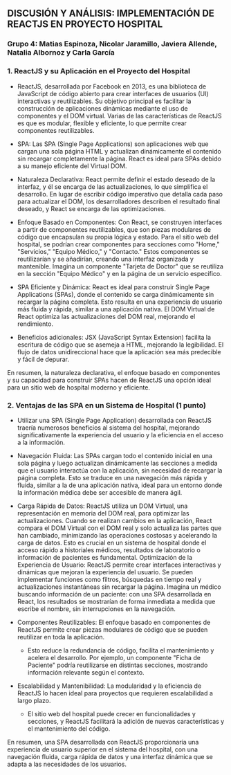## DISCUSIÓN Y ANÁLISIS: IMPLEMENTACIÓN DE REACTJS EN PROYECTO HOSPITAL
### Grupo 4: Matias Espinoza, Nicolar Jaramillo, Javiera Allende, Natalia Albornoz y Carla García
 
### 1. ReactJS y su Aplicación en el Proyecto del Hospital

- ReactJS, desarrollada por Facebook en 2013, es una biblioteca de JavaScript de código abierto para crear interfaces de usuarios (UI) interactivas y reutilizables. Su objetivo principal es facilitar la construcción de aplicaciones dinámicas mediante el uso de componentes y el DOM virtual. Varias de las características de ReactJS es que es modular, flexible y eficiente, lo que permite crear componentes reutilizables.

- SPA: Las SPA (Single Page Applications) son aplicaciones web que cargan una sola página HTML y actualizan dinámicamente el contenido sin recargar completamente la página. React es ideal para SPAs debido a su manejo eficiente del Virtual DOM.

- Naturaleza Declarativa: React permite definir el estado deseado de la interfaz, y él se encarga de las actualizaciones, lo que simplifica el desarrollo. En lugar de escribir código imperativo que detalla cada paso para actualizar el DOM, los desarrolladores describen el resultado final deseado, y React se encarga de las optimizaciones.

- Enfoque Basado en Componentes: Con React, se construyen interfaces a partir de componentes reutilizables, que son piezas modulares de código que encapsulan su propia lógica y estado. Para el sitio web del hospital, se podrían crear componentes para secciones como "Home," "Servicios," "Equipo Médico," y "Contacto." Estos componentes se reutilizarían y se añadirían, creando una interfaz organizada y mantenible. Imagina un componente "Tarjeta de Doctor" que se reutiliza en la sección "Equipo Médico" y en la página de un servicio específico.

- SPA Eficiente y Dinámica: React es ideal para construir Single Page Applications (SPAs), donde el contenido se carga dinámicamente sin recargar la página completa.
Esto resulta en una experiencia de usuario más fluida y rápida, similar a una aplicación nativa. El DOM Virtual de React optimiza las actualizaciones del DOM real, mejorando el rendimiento.

- Beneficios adicionales: JSX (JavaScript Syntax Extension) facilita la escritura de código que se asemeja a HTML, mejorando la legibilidad. El flujo de datos unidireccional hace que la aplicación sea más predecible y fácil de depurar.

En resumen, la naturaleza declarativa, el enfoque basado en componentes y su capacidad para construir SPAs hacen de ReactJS una opción ideal para un sitio web de hospital moderno y eficiente.


### 2. Ventajas de las SPA en un Sistema de Hospital (1 punto)
- Utilizar una SPA (Single Page Application) desarrollada con ReactJS traería numerosos beneficios al sistema del hospital, mejorando significativamente la experiencia del usuario y la eficiencia en el acceso a la información.

- Navegación Fluida: Las SPAs cargan todo el contenido inicial en una sola página y luego actualizan dinámicamente las secciones a medida que el usuario interactúa con la aplicación, sin necesidad de recargar la página completa. Esto se traduce en una navegación más rápida y fluida, similar a la de una aplicación nativa, ideal para un entorno donde la información médica debe ser accesible de manera ágil.

- Carga Rápida de Datos: ReactJS utiliza un DOM Virtual, una representación en memoria del DOM real, para optimizar las actualizaciones.
Cuando se realizan cambios en la aplicación, React compara el DOM Virtual con el DOM real y solo actualiza las partes que han cambiado, minimizando las operaciones costosas y acelerando la carga de datos.
Esto es crucial en un sistema de hospital donde el acceso rápido a historiales médicos, resultados de laboratorio o información de pacientes es fundamental.
Optimización de la Experiencia de Usuario: ReactJS permite crear interfaces interactivas y dinámicas que mejoran la experiencia del usuario.
Se pueden implementar funciones como filtros, búsquedas en tiempo real y actualizaciones instantáneas sin recargar la página.
Imagina un médico buscando información de un paciente: con una SPA desarrollada en React, los resultados se mostrarían de forma inmediata a medida que escribe el nombre, sin interrupciones en la navegación.


- Componentes Reutilizables: El enfoque basado en componentes de ReactJS permite crear piezas modulares de código que se pueden reutilizar en toda la aplicación.
    - Esto reduce la redundancia de código, facilita el mantenimiento y acelera el desarrollo.
Por ejemplo, un componente "Ficha de Paciente" podría reutilizarse en distintas secciones, mostrando información relevante según el contexto.
- Escalabilidad y Mantenibilidad: La modularidad y la eficiencia de ReactJS lo hacen ideal para proyectos que requieren escalabilidad a largo plazo.
    - El sitio web del hospital puede crecer en funcionalidades y secciones, y ReactJS facilitará la adición de nuevas características y el mantenimiento del código.

En resumen, una SPA desarrollada con ReactJS proporcionaría una experiencia de usuario superior en el sistema del hospital, con una navegación fluida, carga rápida de datos y una interfaz dinámica que se adapta a las necesidades de los usuarios.
